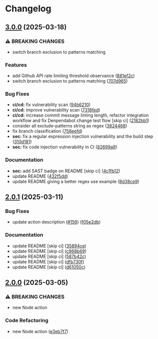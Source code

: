 # Changelog

## [3.0.0](https://github.com/crazy-matt/manage-stale-branches/compare/v2.0.1...v3.0.0) (2025-03-18)


### ⚠ BREAKING CHANGES

* switch branch exclusion to patterns matching

### Features

* add Github API rate limiting threshold observance ([881ef2c](https://github.com/crazy-matt/manage-stale-branches/commit/881ef2c5326497462c306a931ede4f53e820a4ab))
* switch branch exclusion to patterns matching ([707d965](https://github.com/crazy-matt/manage-stale-branches/commit/707d965c5387af1a888c561f5711395240ad70ef))


### Bug Fixes

* **ci/cd:** fix vulnerability scan ([94b6210](https://github.com/crazy-matt/manage-stale-branches/commit/94b6210cb52676dd06b266f1b842d9e5bbbda673))
* **ci/cd:** improve vulnerability scan ([7318fed](https://github.com/crazy-matt/manage-stale-branches/commit/7318fed062372a82602b9cf13cfa75129f7f6cee))
* **ci/cd:** increase commit message linting length, refactor integration workflow and fix Denpendabot change test flow [skip ci] ([2182bb1](https://github.com/crazy-matt/manage-stale-branches/commit/2182bb14fce75586e988fe8fe9a3750b4c455063))
* consider all exclude-patterns string as regex ([3824468](https://github.com/crazy-matt/manage-stale-branches/commit/3824468793894efcd45b9215313c99503a617ecb))
* fix branch classification ([758eefd](https://github.com/crazy-matt/manage-stale-branches/commit/758eefdd1ae889410e20162dd404698737f2f4a5))
* **sec:** fix a regular expression injection vulnerability and the build step ([310d181](https://github.com/crazy-matt/manage-stale-branches/commit/310d18120259d3769b0c7283cb5f484622927f57))
* **sec:** fix code injection vulnerability in CI ([82699a9](https://github.com/crazy-matt/manage-stale-branches/commit/82699a90383cc62185d3a7a9dbb666ed7cd03d12))


### Documentation

* **sec:** add SAST badge on README [skip ci] ([4c1fb12](https://github.com/crazy-matt/manage-stale-branches/commit/4c1fb1276db88d7d7d1630d195912ef82a34a1d5))
* update README ([432f5dd](https://github.com/crazy-matt/manage-stale-branches/commit/432f5dd1e688c12da9c0a623f58b40961d4b8a9b))
* update README giving a better regex use example ([8d38ce9](https://github.com/crazy-matt/manage-stale-branches/commit/8d38ce905532b5c49f3549c114f215a3de2cdb46))

## [2.0.1](https://github.com/crazy-matt/manage-stale-branches/compare/v2.0.0...v2.0.1) (2025-03-11)


### Bug Fixes

* update action description ([#156](https://github.com/crazy-matt/manage-stale-branches/issues/156)) ([f05e2db](https://github.com/crazy-matt/manage-stale-branches/commit/f05e2db3a8da95d69c5e064bbba76e91c71ca2e1))


### Documentation

* update README [skip ci] ([35894ce](https://github.com/crazy-matt/manage-stale-branches/commit/35894ceeb13cebfcdcf453ec34c544028e5efe9b))
* update README [skip ci] ([c968b69](https://github.com/crazy-matt/manage-stale-branches/commit/c968b6990679c8155433682e10a41708c58d58df))
* update README [skip ci] ([587b42c](https://github.com/crazy-matt/manage-stale-branches/commit/587b42cf20ea908e0bfd71a79f03d747c85f1a54))
* update README [skip ci] ([dfb730f](https://github.com/crazy-matt/manage-stale-branches/commit/dfb730f4b9670a4c86cec23f469c4f132f5d6fb5))
* update README [skip ci] ([d61050c](https://github.com/crazy-matt/manage-stale-branches/commit/d61050c53619f720e44d656df1426ca4a41f3687))

## [2.0.0](https://github.com/crazy-matt/manage-stale-branches/compare/1.1.1...v2.0.0) (2025-03-05)


### ⚠ BREAKING CHANGES

* new Node action

### Code Refactoring

* new Node action ([e3eb7f7](https://github.com/crazy-matt/manage-stale-branches/commit/e3eb7f701759e9a127b7161a698a7d5a67997ea0))
